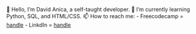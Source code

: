  👋 Hello, I’m David Anica, a self-taught developer.
 🌱 I’m currently learning Python, SQL, and HTML/CSS.
 📫 How to reach me:
     - Freecodecamp = [handle](https://www.freecodecamp.org/DJ_Anica)
     - LinkdIn = [handle](https://www.linkedin.com/in/david-anica-g-pk/)
     

<!---
DJ-Anica/DJ-Anica is a ✨ special ✨ repository because its `README.md` (this file) appears on your GitHub profile.
You can click the Preview link to take a look at your changes.
--->
